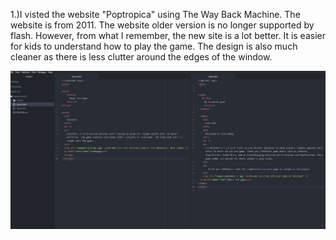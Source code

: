 1.)I visted the website "Poptropica" using The Way Back Machine. The website is from 2011. The website older version is no longer supported by flash. However, from what I remember, the new site is a lot better. It is easier for kids to understand how to play the game. The design is also much cleaner as there is less clutter around the edges of the window.

![Screenshot](./images/workscreenshot.jpg)
